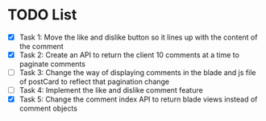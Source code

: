 # TODO List

- [X] Task 1: Move the like and dislike button so it lines up with the content of the comment
- [X] Task 2: Create an API to return the client 10 comments at a time to paginate comments
- [ ] Task 3: Change the way of displaying comments in the blade and js file of postCard to reflect that pagination change
- [ ] Task 4: Implement the like and dislike comment feature
- [X] Task 5: Change the comment index API to return blade views instead of comment objects